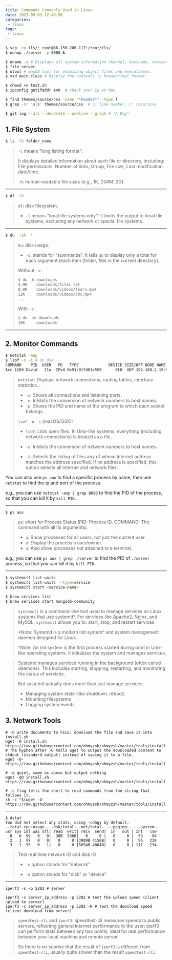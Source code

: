 ```yaml
---
title: Commands Commonly Used in Linux
date: 2023-05-03 12:40:56
categories:
 - linux
tags:
 - linux
---
```



```bash
$ scp -rp tls/* root@86.150.206.117:/root/tls/
$ nohup ./server -p 8080 &

$ uname -a # Displays all system information (kernel, hostname, version, etc.).
$ file server 
$ otool # macOS tool for examining object files and executables.
$ xxd main.class # Display the contents in hexadecimal format.

$ chmod +x test.sh
$ ipconfig getifaddr en0  # check your ip on Mac

$ find themes/source/css -name "*header*" -type f
$ grep -nr 'ul$' themes/source/css  # n: line number, r: recursive

$ git log --all --decorate --oneline --graph # "A Dog" 
```

## 1. File System

```bash
$ ls -lh folder_name
```

> `-l` means "long listing format":
>
> It displays detailed information about each file or directory, including: File permissions, Number of links, Group, File size, Last modification date/time. 
>
> `-h`: human-readable file sizes (e.g., 1K, 234M, 2G)

---

```bash
$ df -lh
```

>`df`: disk filesystem.
>
>- `-l` means "local file systems only": It limits the output to local file systems, excluding any network or special file systems. 

---

```bash
$ du  -sh  *
```

> `du`: disk usage.
>
> - `-s`: stands for "summarize". It tells `du` to display only a total for each argument (each item (folder, file) in the current directory).
>
> Without `-s`:
>
> ```bash
> $ du -h downloads
> 4.0K    downloads/file1.txt
> 8.0K    downloads/videos/learn.mp4
> 12K     downloads/videos/bbc.mp4
> ...
> ```
>
> With `-s`:
>
> ```bash
> $ du -sh downloads
> 16K     downloads
> ```
> 

---


## 2. Monitor Commands

```bash
$ netstat -anp
$ lsof -n -i # on OSX
COMMAND    PID  USER   FD   TYPE             DEVICE SIZE/OFF NODE NAME
Arc 1269 David   21u  IPv4 0x91c91fd81e559      0t0  UDP 192.168.2.15:50307->142.251.35.174:https
```

> `netstat`: Displays network connections, routing tables, interface statistics...
>
> - `-a`: Shows all connections and listening ports.
> - `-n`: Inhibits the conversion of network numbers to host names.
> - `-p`: Shows the PID and name of the program to which each socket belongs.
>
> `lsof -n -i` (macOS/OSX):
>
> - `lsof`: Lists open files. In Unix-like systems, everything (including network connections) is treated as a file.
>
> - `-n`: Inhibits the conversion of network numbers to host names.
>
> - `-i`: Selects the listing of files any of whose Internet address matches the address specified. If no address is specified, this option selects all Internet and network files.

You can also use `ps aux` to find a specific process by name, then use `netstat` to find the ip and port of the process. 

e.g., you can use `netstat -anp | grep 8080` to find the PID of the process, so that you can kill it by `kill PID`.

---

```bash
$ ps aux
```

> `ps`: short for Process Status (PID: Process ID, COMMAND: The command with all its arguments). 
>
> - `a`: Show processes for all users, not just the current user.
> - `u`: Display the process's user/owner.
> - `x`: Also show processes not attached to a terminal.

e.g., you can use `ps aux | grep ./server` to find the PID of `./server` process, so that you can kill it by `kill PID`.

---

```bash
$ systemctl list-units
$ systemctl list-units --type=service
$ systemctl start <service-name>

$ brew services list
$ brew services start mongodb-community
```

> `systemctl` is a command-line tool used to manage services on Linux systems that use systemd*. For services like Apache2, Nginx, and MySQL, `systemctl` allows you to: start, stop, and restart services. 
>
> *Note: Systemd is a modern init system^ and system management daemon designed for Linux.
>
> ^Note: An init system is the first process started during boot in Unix-like operating systems. It initializes the system and manages services. 

> Systemd manages services running in the background (often called daemons). This includes starting, stopping, restarting, and monitoring the status of services.
>
> But systemd actually does more than just manage services:
>
> - Managing system state (like shutdown, reboot)
> - Mounting filesystems
> - Logging system events

## 3. Network Tools

```shell
# -O write documents to FILE: download the file and save it into install.sh
wget -O install.sh https://raw.githubusercontent.com/ohmyzsh/ohmyzsh/master/tools/install.sh
# The hyphen after -O tells wget to output the downloaded content to stdout (standard output) instead of saving it to a file.
wget -O- https://raw.githubusercontent.com/ohmyzsh/ohmyzsh/master/tools/install.sh

# -q quiet, same as above but output nothing
wget -qO install.sh https://raw.githubusercontent.com/ohmyzsh/ohmyzsh/master/tools/install.sh

# -c flag tells the shell to read commands from the string that follows it.
sh -c "$(wget -O- https://raw.githubusercontent.com/ohmyzsh/ohmyzsh/master/tools/install.sh)"
```

---

```shell
$ dstat
You did not select any stats, using -cdngy by default.
--total-cpu-usage-- -dsk/total- -net/total- ---paging-- ---system--
usr sys idl wai stl| read  writ| recv  send|  in   out | int   csw
  0   0  99   0   0|  30B  536B|   0     0 |   0     0 |  53    94
  2   1  97   0   0|   0     0 |3089B 4156B|   0     0 |  95   238
  3   1  95   0   1|   0     0 |5654B 4804B|   0     0 | 111   234
```

> Test real time network IO and disk IO
>
> - `-n` option stands for "network"
>
> - `-d` option stands for "disk" or "device"

---

```shell
iperf3 -s -p 5202 # server

iperf3 -c server_ip_address -p 5202 # test the upload speed (client upload to server)
iperf3 -c server_ip_address -p 5202 -R # test the download speed (client download from server)
```

> `speedtest-cli` and `iperf3`: speedtest-cli measures speeds to public servers, reflecting general internet performance to the user; iperf3 can perform tests between any two points, ideal for real performance between your local machine and remote server. 
>
> So there is no suprise that the result of `iperf3` is different from `speedtest-cli`, usually quite slower than the result `speedtest-cli`. 

